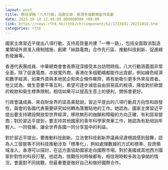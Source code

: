 ```yaml
---
layout: post
title: 蔡冠深稱「八大行動」涵蓋全面　香港多個範疇能作貢獻
date: 2023-10-18 12:49:09.000000000 +08:00
link: https://news.rthk.hk/rthk/ch/component/k2/1723691-20231018.htm
categories: rthk
---
```


國家主席習近平提出八項行動，支持高質量共建「一帶一路」，包括全面取消製造業領域外資准入限制措施、創建「絲路電商」合作先行區、推動科技創新、促進綠色發展等。

香港代表團成員、中華總商會會長蔡冠深接受本台訪問時指，八大行動涵蓋面非常全面，除了促進電商，亦放寬外商，香港在多個範疇都能作出貢獻，例如綠色經濟和數字經濟，如果外資與本地民企和央企條件睇齊，將有助吸引更多外來投資者。他又認為，做生意要平等互利，希望可逐步減低自由貿易區的稅項，降低對於歐盟的稅款和衛生標準限制，相信如果可以提高生意上的便利，關係會更好。

行政會議成員、來自財金界的梁高美懿說，習近平提出的八項行動具方向性和啟發性，與會的各國代表需要研究如何轉為落實貼地的工作。她認為，國家主席習近平提出要支持建設開放型世界經濟，移除無形的枷鎖和障礙的方向正確，有利貿易營商；對於習近平提到，要支持其他國家的青年科學家來華工作，她認為有助培訓年輕人、一同發展，讓全世界各國一同分享當中的利益。

對於習近平提出，要推動科技創新。立法會科技創新界議員邱達根說感到鼓舞，認為人工智能等不同科技推動涉及「標準化」，例如處理數據的方式和標準、投資領域准入，香港可以探討，在這方面協助國家走向國際市場。對於美國或其他西方國家針對性的科技打壓，他認為，挑戰任何時候都有，相信現時較多政治爭拗的情況，會面對不同挑戰，但最重要是做好自己和做好國際合作。
